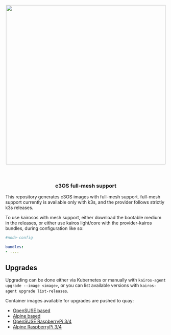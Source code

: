 <h1 align="center">
  <br>
     <img src="https://user-images.githubusercontent.com/2420543/153508410-a806a385-ae3e-417e-b87e-7472f21689e3.png" width=500>
	<br>
<br>
</h1>

<h3 align="center">c3OS full-mesh support </h3>

This repository generates c3OS images with full-mesh support. full-mesh support currently is available only with k3s, and the provider follows strictly k3s releases.

To use kairosos with mesh support, either download the bootable medium in the releases, or either use kairos light/core with the provider-kairos bundles, during configuration like so:
```yaml
#node-config

bundles:
- ....
```

## Upgrades

Upgrading can be done either via Kubernetes or manually with `kairos-agent upgrade --image <image>`, or you can list available versions with `kairos-agent upgrade list-releases`. 

Container images available for upgrades are pushed to quay:

- [OpenSUSE based](https://quay.io/repository/kairos/kairos-opensuse)
- [Alpine based](https://quay.io/repository/kairos/kairos-alpine)
- [OpenSUSE RaspberryPi 3/4](https://quay.io/repository/kairos/kairos-opensuse-arm-rpi)
- [Alpine RaspberryPi 3/4](https://quay.io/repository/kairos/kairos-alpine-arm-rpi)